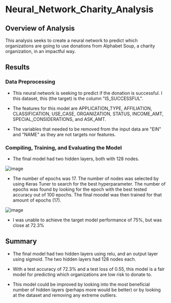 # Neural_Network_Charity_Analysis

## Overview of Analysis

This analysis seeks to create a neural network to predict which organizations are going to use donations from Alphabet Soup, a charity organization, in an impactful way.

## Results

### Data Preprocessing

- This neural network is seeking to predict if the donation is successful. I this dataset, this (the target) is the column "IS_SUCCESSFUL".

- The features for this model are APPLICATION_TYPE, AFFILIATION, CLASSIFICATION, USE_CASE, ORGANIZATION, STATUS, INCOME_AMT, SPECIAL_CONSIDERATIONS, and ASK_AMT.

- The variables that needed to be removed from the input data are "EIN" and "NAME" as they are not targets nor features.

### Compiling, Training, and Evaluating the Model

- The final model had two hidden layers, both with 128 nodes. 

![image](https://user-images.githubusercontent.com/102273449/189786846-60f1aaea-d6a3-4f0a-a2df-bc59dfcb7052.png)

- The number of epochs was 17. The number of nodes was selected by using Keras Tuner to search for the best hyperparameter. The number of epochs was found by looking for the epoch with the best tested accuracy out of 100 epochs. The final moodel was then trained for that amount of epochs (17).

![image](https://user-images.githubusercontent.com/102273449/189787347-9b301fb2-b984-4874-92d9-2dad93d67e31.png)

- I was unable to achieve the target model performance of 75%, but was close at 72.3%

## Summary

- The final model had two hidden layers using relu, and an output layer using sigmoid. The two hidden layers had 128 nodes each.

- With a test accuracy of 72.3% and a test loss of 0.55, this model is a fair model for predicting which organizations are low risk to donate to.

- This model could be improved by looking into the most beneficial number of hidden layers (perhaps more would be better) or by looking at the dataset and removing any extreme outliers.
